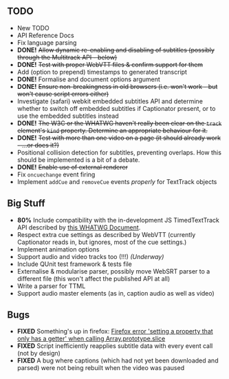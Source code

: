 TODO
----

* New TODO 
* API Reference Docs
* Fix language parsing
* **DONE!** <strike>Allow dynamic re-enabling and disabling of subtitles (possibly through the Multitrack API - below)</strike>
* **DONE!** <strike>Test with proper WebVTT files & confirm support for them</strike>
* Add (option to prepend) timestamps to generated transcript
* **DONE!** Formalise and document options argument
* **DONE!** <strike>Ensure non-breakingness in old browsers (i.e. won't work - but won't cause script errors either)</strike>
* Investigate (safari) webkit embedded subtitles API and determine whether to switch off embedded subtitles if Captionator present, or to use the embedded subtitles instead
* **DONE!** <strike>The W3C or the WHATWG haven't really been clear on the `track` element's `kind` property. Determine an appropriate behaviour for it.</strike>
* **DONE!** <strike>Test with more than one video on a page (it should already work - ...or does it?)</strike>
* Positional collision detection for subtitles, preventing overlaps. How this should be implemented is a bit of a debate.
* **DONE!** <strike>Enable use of external renderer</strike>
* Fix `oncuechange` event firing
* Implement `addCue` and `removeCue` events _properly_ for TextTrack objects

## Big Stuff ##

* **80%** Include compatibility with the in-development JS TimedTextTrack API described by [this WHATWG Document](http://www.whatwg.org/specs/web-apps/current-work/multipage/video.html).
* Respect extra cue settings as described by WebVTT (currently Captionator reads in, but ignores, most of the cue settings.)
* Implement animation options
* Support audio and video tracks too (!!!) _(Underway)_
* Include QUnit test framework & tests file
* Externalise & modularise parser, possibly move WebSRT parser to a different file (this won't affect the published API at all)
* Write a parser for TTML
* Support audio master elements (as in, caption audio as well as video)

## Bugs ##

* **FIXED** Something's up in firefox: [Firefox error 'setting a property that only has a getter' when calling Array.prototype.slice](http://stackoverflow.com/questions/5087755/firefox-error-setting-a-property-that-only-has-a-getter-when-calling-array-prot)
* **FIXED** Script inefficiently reapplies subtitle data with every event call (not by design)
* **FIXED** A bug where captions (which had not yet been downloaded and parsed) were not being rebuilt when the video was paused
